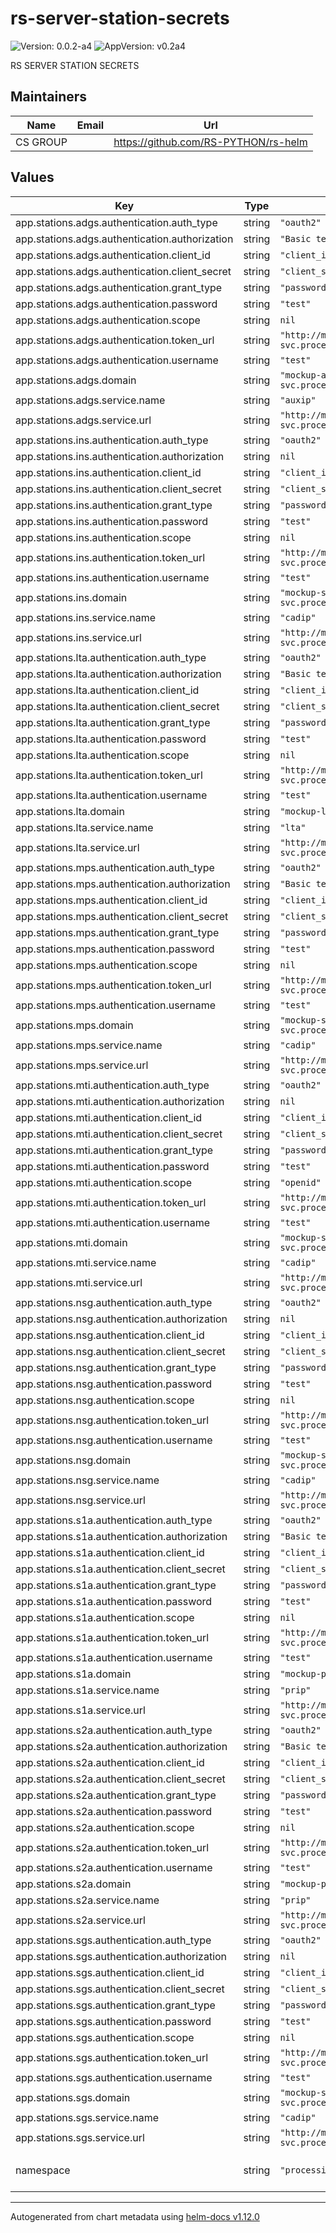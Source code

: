 # rs-server-station-secrets

![Version: 0.0.2-a4](https://img.shields.io/badge/Version-0.0.2--a4-informational?style=flat-square) ![AppVersion: v0.2a4](https://img.shields.io/badge/AppVersion-v0.2a4-informational?style=flat-square)

RS SERVER STATION SECRETS

## Maintainers

| Name | Email | Url |
| ---- | ------ | --- |
| CS GROUP |  | <https://github.com/RS-PYTHON/rs-helm> |

## Values

| Key | Type | Default | Description |
|-----|------|---------|-------------|
| app.stations.adgs.authentication.auth_type | string | `"oauth2"` |  |
| app.stations.adgs.authentication.authorization | string | `"Basic test"` |  |
| app.stations.adgs.authentication.client_id | string | `"client_id"` |  |
| app.stations.adgs.authentication.client_secret | string | `"client_secret"` |  |
| app.stations.adgs.authentication.grant_type | string | `"password"` |  |
| app.stations.adgs.authentication.password | string | `"test"` |  |
| app.stations.adgs.authentication.scope | string | `nil` |  |
| app.stations.adgs.authentication.token_url | string | `"http://mockup-auxip-adgs-svc.processing.svc.cluster.local:8080/oauth2/token"` |  |
| app.stations.adgs.authentication.username | string | `"test"` |  |
| app.stations.adgs.domain | string | `"mockup-auxip-adgs-svc.processing.svc.cluster.local"` |  |
| app.stations.adgs.service.name | string | `"auxip"` |  |
| app.stations.adgs.service.url | string | `"http://mockup-auxip-adgs-svc.processing.svc.cluster.local:8080"` |  |
| app.stations.ins.authentication.auth_type | string | `"oauth2"` |  |
| app.stations.ins.authentication.authorization | string | `nil` |  |
| app.stations.ins.authentication.client_id | string | `"client_id"` |  |
| app.stations.ins.authentication.client_secret | string | `"client_secret"` |  |
| app.stations.ins.authentication.grant_type | string | `"password"` |  |
| app.stations.ins.authentication.password | string | `"test"` |  |
| app.stations.ins.authentication.scope | string | `nil` |  |
| app.stations.ins.authentication.token_url | string | `"http://mockup-station-cadip-ins-svc.processing.svc.cluster.local:8080/oauth2/token"` |  |
| app.stations.ins.authentication.username | string | `"test"` |  |
| app.stations.ins.domain | string | `"mockup-station-cadip-ins-svc.processing.svc.cluster.local"` |  |
| app.stations.ins.service.name | string | `"cadip"` |  |
| app.stations.ins.service.url | string | `"http://mockup-station-cadip-ins-svc.processing.svc.cluster.local:8080"` |  |
| app.stations.lta.authentication.auth_type | string | `"oauth2"` |  |
| app.stations.lta.authentication.authorization | string | `"Basic test"` |  |
| app.stations.lta.authentication.client_id | string | `"client_id"` |  |
| app.stations.lta.authentication.client_secret | string | `"client_secret"` |  |
| app.stations.lta.authentication.grant_type | string | `"password"` |  |
| app.stations.lta.authentication.password | string | `"test"` |  |
| app.stations.lta.authentication.scope | string | `nil` |  |
| app.stations.lta.authentication.token_url | string | `"http://mockup-lta-lta-svc.processing.svc.cluster.local:8080/oauth2/token"` |  |
| app.stations.lta.authentication.username | string | `"test"` |  |
| app.stations.lta.domain | string | `"mockup-lta-lta-svc.processing.svc.cluster.local"` |  |
| app.stations.lta.service.name | string | `"lta"` |  |
| app.stations.lta.service.url | string | `"http://mockup-lta-lta-svc.processing.svc.cluster.local:8080"` |  |
| app.stations.mps.authentication.auth_type | string | `"oauth2"` |  |
| app.stations.mps.authentication.authorization | string | `"Basic test"` |  |
| app.stations.mps.authentication.client_id | string | `"client_id"` |  |
| app.stations.mps.authentication.client_secret | string | `"client_secret"` |  |
| app.stations.mps.authentication.grant_type | string | `"password"` |  |
| app.stations.mps.authentication.password | string | `"test"` |  |
| app.stations.mps.authentication.scope | string | `nil` |  |
| app.stations.mps.authentication.token_url | string | `"http://mockup-station-cadip-mps-svc.processing.svc.cluster.local:8080/oauth2/token"` |  |
| app.stations.mps.authentication.username | string | `"test"` |  |
| app.stations.mps.domain | string | `"mockup-station-cadip-mps-svc.processing.svc.cluster.local"` |  |
| app.stations.mps.service.name | string | `"cadip"` |  |
| app.stations.mps.service.url | string | `"http://mockup-station-cadip-mps-svc.processing.svc.cluster.local:8080"` |  |
| app.stations.mti.authentication.auth_type | string | `"oauth2"` |  |
| app.stations.mti.authentication.authorization | string | `nil` |  |
| app.stations.mti.authentication.client_id | string | `"client_id"` |  |
| app.stations.mti.authentication.client_secret | string | `"client_secret"` |  |
| app.stations.mti.authentication.grant_type | string | `"password"` |  |
| app.stations.mti.authentication.password | string | `"test"` |  |
| app.stations.mti.authentication.scope | string | `"openid"` |  |
| app.stations.mti.authentication.token_url | string | `"http://mockup-station-cadip-mti-svc.processing.svc.cluster.local:8080/oauth2/token"` |  |
| app.stations.mti.authentication.username | string | `"test"` |  |
| app.stations.mti.domain | string | `"mockup-station-cadip-mti-svc.processing.svc.cluster.local"` |  |
| app.stations.mti.service.name | string | `"cadip"` |  |
| app.stations.mti.service.url | string | `"http://mockup-station-cadip-mti-svc.processing.svc.cluster.local:8080"` |  |
| app.stations.nsg.authentication.auth_type | string | `"oauth2"` |  |
| app.stations.nsg.authentication.authorization | string | `nil` |  |
| app.stations.nsg.authentication.client_id | string | `"client_id"` |  |
| app.stations.nsg.authentication.client_secret | string | `"client_secret"` |  |
| app.stations.nsg.authentication.grant_type | string | `"password"` |  |
| app.stations.nsg.authentication.password | string | `"test"` |  |
| app.stations.nsg.authentication.scope | string | `nil` |  |
| app.stations.nsg.authentication.token_url | string | `"http://mockup-station-cadip-nsg-svc.processing.svc.cluster.local:8080/oauth2/token"` |  |
| app.stations.nsg.authentication.username | string | `"test"` |  |
| app.stations.nsg.domain | string | `"mockup-station-cadip-nsg-svc.processing.svc.cluster.local"` |  |
| app.stations.nsg.service.name | string | `"cadip"` |  |
| app.stations.nsg.service.url | string | `"http://mockup-station-cadip-nsg-svc.processing.svc.cluster.local:8080"` |  |
| app.stations.s1a.authentication.auth_type | string | `"oauth2"` |  |
| app.stations.s1a.authentication.authorization | string | `"Basic test"` |  |
| app.stations.s1a.authentication.client_id | string | `"client_id"` |  |
| app.stations.s1a.authentication.client_secret | string | `"client_secret"` |  |
| app.stations.s1a.authentication.grant_type | string | `"password"` |  |
| app.stations.s1a.authentication.password | string | `"test"` |  |
| app.stations.s1a.authentication.scope | string | `nil` |  |
| app.stations.s1a.authentication.token_url | string | `"http://mockup-prip-s1a-svc.processing.svc.cluster.local:8080/oauth2/token"` |  |
| app.stations.s1a.authentication.username | string | `"test"` |  |
| app.stations.s1a.domain | string | `"mockup-prip-s1a-svc.processing.svc.cluster.local"` |  |
| app.stations.s1a.service.name | string | `"prip"` |  |
| app.stations.s1a.service.url | string | `"http://mockup-prip-s1a-svc.processing.svc.cluster.local:8080"` |  |
| app.stations.s2a.authentication.auth_type | string | `"oauth2"` |  |
| app.stations.s2a.authentication.authorization | string | `"Basic test"` |  |
| app.stations.s2a.authentication.client_id | string | `"client_id"` |  |
| app.stations.s2a.authentication.client_secret | string | `"client_secret"` |  |
| app.stations.s2a.authentication.grant_type | string | `"password"` |  |
| app.stations.s2a.authentication.password | string | `"test"` |  |
| app.stations.s2a.authentication.scope | string | `nil` |  |
| app.stations.s2a.authentication.token_url | string | `"http://mockup-prip-s2a-svc.processing.svc.cluster.local:8080/oauth2/token"` |  |
| app.stations.s2a.authentication.username | string | `"test"` |  |
| app.stations.s2a.domain | string | `"mockup-prip-s2a-svc.processing.svc.cluster.local"` |  |
| app.stations.s2a.service.name | string | `"prip"` |  |
| app.stations.s2a.service.url | string | `"http://mockup-prip-s2a-svc.processing.svc.cluster.local:8080"` |  |
| app.stations.sgs.authentication.auth_type | string | `"oauth2"` |  |
| app.stations.sgs.authentication.authorization | string | `nil` |  |
| app.stations.sgs.authentication.client_id | string | `"client_id"` |  |
| app.stations.sgs.authentication.client_secret | string | `"client_secret"` |  |
| app.stations.sgs.authentication.grant_type | string | `"password"` |  |
| app.stations.sgs.authentication.password | string | `"test"` |  |
| app.stations.sgs.authentication.scope | string | `nil` |  |
| app.stations.sgs.authentication.token_url | string | `"http://mockup-station-cadip-sgs-svc.processing.svc.cluster.local:8080/oauth2/token"` |  |
| app.stations.sgs.authentication.username | string | `"test"` |  |
| app.stations.sgs.domain | string | `"mockup-station-cadip-sgs-svc.processing.svc.cluster.local"` |  |
| app.stations.sgs.service.name | string | `"cadip"` |  |
| app.stations.sgs.service.url | string | `"http://mockup-station-cadip-sgs-svc.processing.svc.cluster.local:8080"` |  |
| namespace | string | `"processing"` | Namespace for the deployment |

----------------------------------------------
Autogenerated from chart metadata using [helm-docs v1.12.0](https://github.com/norwoodj/helm-docs/releases/v1.12.0)
